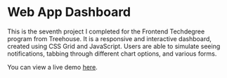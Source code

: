 # Web App Dashboard

This is the seventh project I completed for the Frontend Techdegree program from Treehouse. It is a responsive and interactive dashboard, created using CSS Grid and JavaScript. Users are able to simulate seeing notifications, tabbing through different chart options, and various forms.

You can view a live demo [here](https://alyssavoccia.github.io/web-app-dashboard/).
